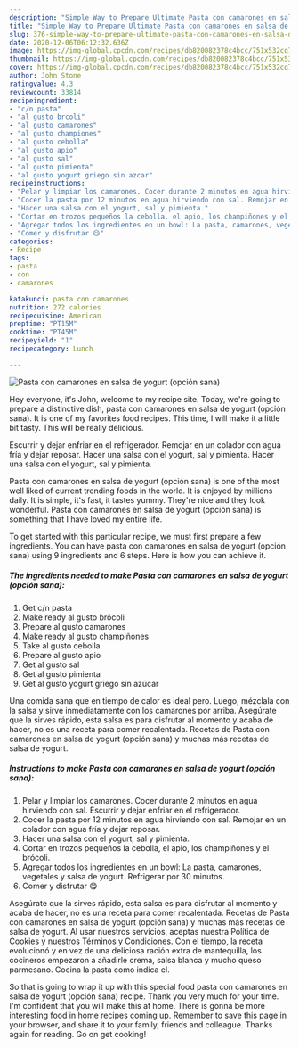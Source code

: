 ```yaml
---
description: "Simple Way to Prepare Ultimate Pasta con camarones en salsa de yogurt (opción sana)"
title: "Simple Way to Prepare Ultimate Pasta con camarones en salsa de yogurt (opción sana)"
slug: 376-simple-way-to-prepare-ultimate-pasta-con-camarones-en-salsa-de-yogurt-opcion-sana
date: 2020-12-06T06:12:32.636Z
image: https://img-global.cpcdn.com/recipes/db820082378c4bcc/751x532cq70/pasta-con-camarones-en-salsa-de-yogurt-opcion-sana-foto-principal.jpg
thumbnail: https://img-global.cpcdn.com/recipes/db820082378c4bcc/751x532cq70/pasta-con-camarones-en-salsa-de-yogurt-opcion-sana-foto-principal.jpg
cover: https://img-global.cpcdn.com/recipes/db820082378c4bcc/751x532cq70/pasta-con-camarones-en-salsa-de-yogurt-opcion-sana-foto-principal.jpg
author: John Stone
ratingvalue: 4.3
reviewcount: 33814
recipeingredient:
- "c/n pasta"
- "al gusto brcoli"
- "al gusto camarones"
- "al gusto championes"
- "al gusto cebolla"
- "al gusto apio"
- "al gusto sal"
- "al gusto pimienta"
- "al gusto yogurt griego sin azcar"
recipeinstructions:
- "Pelar y limpiar los camarones. Cocer durante 2 minutos en agua hirviendo con sal. Escurrir y dejar enfriar en el refrigerador."
- "Cocer la pasta por 12 minutos en agua hirviendo con sal. Remojar en un colador con agua fría y dejar reposar."
- "Hacer una salsa con el yogurt, sal y pimienta."
- "Cortar en trozos pequeños la cebolla, el apio, los champiñones y el brócoli."
- "Agregar todos los ingredientes en un bowl: La pasta, camarones, vegetales y salsa de yogurt. Refrigerar por 30 minutos."
- "Comer y disfrutar 😋"
categories:
- Recipe
tags:
- pasta
- con
- camarones

katakunci: pasta con camarones 
nutrition: 272 calories
recipecuisine: American
preptime: "PT15M"
cooktime: "PT45M"
recipeyield: "1"
recipecategory: Lunch

---
```



![Pasta con camarones en salsa de yogurt (opción sana)](https://img-global.cpcdn.com/recipes/db820082378c4bcc/751x532cq70/pasta-con-camarones-en-salsa-de-yogurt-opcion-sana-foto-principal.jpg)

Hey everyone, it's John, welcome to my recipe site. Today, we're going to prepare a distinctive dish, pasta con camarones en salsa de yogurt (opción sana). It is one of my favorites food recipes. This time, I will make it a little bit tasty. This will be really delicious.

Escurrir y dejar enfriar en el refrigerador. Remojar en un colador con agua fría y dejar reposar. Hacer una salsa con el yogurt, sal y pimienta. Hacer una salsa con el yogurt, sal y pimienta.

Pasta con camarones en salsa de yogurt (opción sana) is one of the most well liked of current trending foods in the world. It is enjoyed by millions daily. It is simple, it's fast, it tastes yummy. They're nice and they look wonderful. Pasta con camarones en salsa de yogurt (opción sana) is something that I have loved my entire life.


To get started with this particular recipe, we must first prepare a few ingredients. You can have pasta con camarones en salsa de yogurt (opción sana) using 9 ingredients and 6 steps. Here is how you can achieve it.

<!--inarticleads1-->

##### The ingredients needed to make Pasta con camarones en salsa de yogurt (opción sana):

1. Get c/n pasta
1. Make ready al gusto brócoli
1. Prepare al gusto camarones
1. Make ready al gusto champiñones
1. Take al gusto cebolla
1. Prepare al gusto apio
1. Get al gusto sal
1. Get al gusto pimienta
1. Get al gusto yogurt griego sin azúcar


Una comida sana que en tiempo de calor es ideal pero. Luego, mézclala con la salsa y sirve inmediatamente con los camarones por arriba. Asegúrate que la sirves rápido, esta salsa es para disfrutar al momento y acaba de hacer, no es una receta para comer recalentada. Recetas de Pasta con camarones en salsa de yogurt (opción sana) y muchas más recetas de salsa de yogurt. 

<!--inarticleads2-->

##### Instructions to make Pasta con camarones en salsa de yogurt (opción sana):

1. Pelar y limpiar los camarones. Cocer durante 2 minutos en agua hirviendo con sal. Escurrir y dejar enfriar en el refrigerador.
1. Cocer la pasta por 12 minutos en agua hirviendo con sal. Remojar en un colador con agua fría y dejar reposar.
1. Hacer una salsa con el yogurt, sal y pimienta.
1. Cortar en trozos pequeños la cebolla, el apio, los champiñones y el brócoli.
1. Agregar todos los ingredientes en un bowl: La pasta, camarones, vegetales y salsa de yogurt. Refrigerar por 30 minutos.
1. Comer y disfrutar 😋


Asegúrate que la sirves rápido, esta salsa es para disfrutar al momento y acaba de hacer, no es una receta para comer recalentada. Recetas de Pasta con camarones en salsa de yogurt (opción sana) y muchas más recetas de salsa de yogurt. Al usar nuestros servicios, aceptas nuestra Política de Cookies y nuestros Términos y Condiciones. Con el tiempo, la receta evolucionó y en vez de una deliciosa ración extra de mantequilla, los cocineros empezaron a añadirle crema, salsa blanca y mucho queso parmesano. Cocina la pasta como indica el. 

So that is going to wrap it up with this special food pasta con camarones en salsa de yogurt (opción sana) recipe. Thank you very much for your time. I'm confident that you will make this at home. There is gonna be more interesting food in home recipes coming up. Remember to save this page in your browser, and share it to your family, friends and colleague. Thanks again for reading. Go on get cooking!
